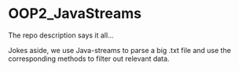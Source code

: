 # OOP2_JavaStreams
The repo description says it all...

Jokes aside, we use Java-streams to parse a big .txt file and use the corresponding methods to filter out relevant data.
